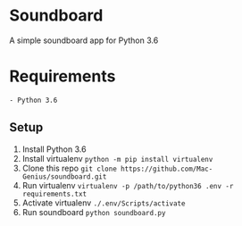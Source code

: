 # Soundboard

A simple soundboard app for Python 3.6

# Requirements

    - Python 3.6

## Setup

1. Install Python 3.6
2. Install virtualenv   `python -m pip install virtualenv`
3. Clone this repo      `git clone https://github.com/Mac-Genius/soundboard.git`
4. Run virtualenv       `virtualenv -p /path/to/python36 .env -r requirements.txt`
5. Activate virtualenv  `./.env/Scripts/activate`
6. Run soundboard       `python soundboard.py`
